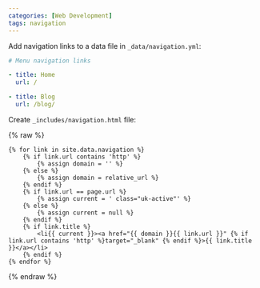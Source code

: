 ```yaml
---
categories: [Web Development]
tags: navigation
---
```


Add navigation links to a data file in `_data/navigation.yml`:

```yaml
# Menu navigation links

- title: Home
  url: /

- title: Blog
  url: /blog/
```

Create `_includes/navigation.html` file:


{% raw %}
```liquid
{% for link in site.data.navigation %}
    {% if link.url contains 'http' %}
        {% assign domain = '' %}
    {% else %}
        {% assign domain = relative_url %}
    {% endif %}
    {% if link.url == page.url %}
        {% assign current = ' class="uk-active"' %}
    {% else %}
        {% assign current = null %}
    {% endif %}
    {% if link.title %}
        <li{{ current }}><a href="{{ domain }}{{ link.url }}" {% if link.url contains 'http' %}target="_blank" {% endif %}>{{ link.title }}</a></li>
    {% endif %}
{% endfor %}
```
{% endraw %}
